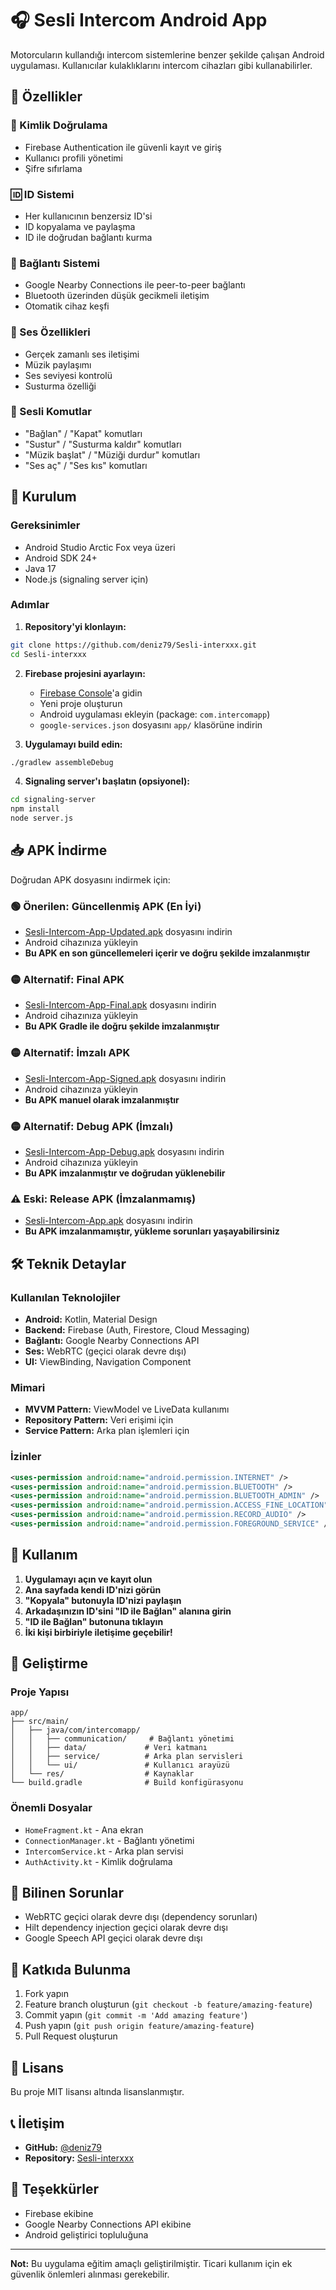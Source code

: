 # 🎧 Sesli Intercom Android App

Motorcuların kullandığı intercom sistemlerine benzer şekilde çalışan Android uygulaması. Kullanıcılar kulaklıklarını intercom cihazları gibi kullanabilirler.

## 📱 Özellikler

### 🔐 Kimlik Doğrulama
- Firebase Authentication ile güvenli kayıt ve giriş
- Kullanıcı profili yönetimi
- Şifre sıfırlama

### 🆔 ID Sistemi
- Her kullanıcının benzersiz ID'si
- ID kopyalama ve paylaşma
- ID ile doğrudan bağlantı kurma

### 🔗 Bağlantı Sistemi
- Google Nearby Connections ile peer-to-peer bağlantı
- Bluetooth üzerinden düşük gecikmeli iletişim
- Otomatik cihaz keşfi

### 🎵 Ses Özellikleri
- Gerçek zamanlı ses iletişimi
- Müzik paylaşımı
- Ses seviyesi kontrolü
- Susturma özelliği

### 🎤 Sesli Komutlar
- "Bağlan" / "Kapat" komutları
- "Sustur" / "Susturma kaldır" komutları
- "Müzik başlat" / "Müziği durdur" komutları
- "Ses aç" / "Ses kıs" komutları

## 🚀 Kurulum

### Gereksinimler
- Android Studio Arctic Fox veya üzeri
- Android SDK 24+
- Java 17
- Node.js (signaling server için)

### Adımlar

1. **Repository'yi klonlayın:**
```bash
git clone https://github.com/deniz79/Sesli-interxxx.git
cd Sesli-interxxx
```

2. **Firebase projesini ayarlayın:**
   - [Firebase Console](https://console.firebase.google.com/)'a gidin
   - Yeni proje oluşturun
   - Android uygulaması ekleyin (package: `com.intercomapp`)
   - `google-services.json` dosyasını `app/` klasörüne indirin

3. **Uygulamayı build edin:**
```bash
./gradlew assembleDebug
```

4. **Signaling server'ı başlatın (opsiyonel):**
```bash
cd signaling-server
npm install
node server.js
```

## 📥 APK İndirme

Doğrudan APK dosyasını indirmek için:

### 🟢 **Önerilen: Güncellenmiş APK (En İyi)**
- [Sesli-Intercom-App-Updated.apk](Sesli-Intercom-App-Updated.apk) dosyasını indirin
- Android cihazınıza yükleyin
- **Bu APK en son güncellemeleri içerir ve doğru şekilde imzalanmıştır**

### 🟡 **Alternatif: Final APK**
- [Sesli-Intercom-App-Final.apk](Sesli-Intercom-App-Final.apk) dosyasını indirin
- Android cihazınıza yükleyin
- **Bu APK Gradle ile doğru şekilde imzalanmıştır**

### 🟡 **Alternatif: İmzalı APK**
- [Sesli-Intercom-App-Signed.apk](Sesli-Intercom-App-Signed.apk) dosyasını indirin
- Android cihazınıza yükleyin
- **Bu APK manuel olarak imzalanmıştır**

### 🟡 **Alternatif: Debug APK (İmzalı)**
- [Sesli-Intercom-App-Debug.apk](Sesli-Intercom-App-Debug.apk) dosyasını indirin
- Android cihazınıza yükleyin
- **Bu APK imzalanmıştır ve doğrudan yüklenebilir**

### ⚠️ **Eski: Release APK (İmzalanmamış)**
- [Sesli-Intercom-App.apk](Sesli-Intercom-App.apk) dosyasını indirin
- **Bu APK imzalanmamıştır, yükleme sorunları yaşayabilirsiniz**

## 🛠️ Teknik Detaylar

### Kullanılan Teknolojiler
- **Android:** Kotlin, Material Design
- **Backend:** Firebase (Auth, Firestore, Cloud Messaging)
- **Bağlantı:** Google Nearby Connections API
- **Ses:** WebRTC (geçici olarak devre dışı)
- **UI:** ViewBinding, Navigation Component

### Mimari
- **MVVM Pattern:** ViewModel ve LiveData kullanımı
- **Repository Pattern:** Veri erişimi için
- **Service Pattern:** Arka plan işlemleri için

### İzinler
```xml
<uses-permission android:name="android.permission.INTERNET" />
<uses-permission android:name="android.permission.BLUETOOTH" />
<uses-permission android:name="android.permission.BLUETOOTH_ADMIN" />
<uses-permission android:name="android.permission.ACCESS_FINE_LOCATION" />
<uses-permission android:name="android.permission.RECORD_AUDIO" />
<uses-permission android:name="android.permission.FOREGROUND_SERVICE" />
```

## 📱 Kullanım

1. **Uygulamayı açın ve kayıt olun**
2. **Ana sayfada kendi ID'nizi görün**
3. **"Kopyala" butonuyla ID'nizi paylaşın**
4. **Arkadaşınızın ID'sini "ID ile Bağlan" alanına girin**
5. **"ID ile Bağlan" butonuna tıklayın**
6. **İki kişi birbiriyle iletişime geçebilir!**

## 🔧 Geliştirme

### Proje Yapısı
```
app/
├── src/main/
│   ├── java/com/intercomapp/
│   │   ├── communication/     # Bağlantı yönetimi
│   │   ├── data/             # Veri katmanı
│   │   ├── service/          # Arka plan servisleri
│   │   └── ui/               # Kullanıcı arayüzü
│   └── res/                  # Kaynaklar
└── build.gradle              # Build konfigürasyonu
```

### Önemli Dosyalar
- `HomeFragment.kt` - Ana ekran
- `ConnectionManager.kt` - Bağlantı yönetimi
- `IntercomService.kt` - Arka plan servisi
- `AuthActivity.kt` - Kimlik doğrulama

## 🐛 Bilinen Sorunlar

- WebRTC geçici olarak devre dışı (dependency sorunları)
- Hilt dependency injection geçici olarak devre dışı
- Google Speech API geçici olarak devre dışı

## 🤝 Katkıda Bulunma

1. Fork yapın
2. Feature branch oluşturun (`git checkout -b feature/amazing-feature`)
3. Commit yapın (`git commit -m 'Add amazing feature'`)
4. Push yapın (`git push origin feature/amazing-feature`)
5. Pull Request oluşturun

## 📄 Lisans

Bu proje MIT lisansı altında lisanslanmıştır.

## 📞 İletişim

- **GitHub:** [@deniz79](https://github.com/deniz79)
- **Repository:** [Sesli-interxxx](https://github.com/deniz79/Sesli-interxxx)

## 🙏 Teşekkürler

- Firebase ekibine
- Google Nearby Connections API ekibine
- Android geliştirici topluluğuna

---

**Not:** Bu uygulama eğitim amaçlı geliştirilmiştir. Ticari kullanım için ek güvenlik önlemleri alınması gerekebilir.
